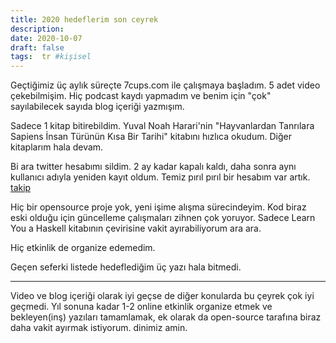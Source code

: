 ```yaml
---
title: 2020 hedeflerim son ceyrek
description:
date: 2020-10-07 
draft: false
tags:  tr #kişisel
---
```



Geçtiğimiz üç aylık süreçte 7cups.com ile çalışmaya başladım. 5 adet video çekebilmişim. Hiç podcast kaydı yapmadım ve benim için "çok" sayılabilecek sayıda blog içeriği yazmışım.  
<!--more-->
Sadece 1 kitap bitirebildim. Yuval Noah Harari'nin "Hayvanlardan Tanrılara Sapiens
İnsan Türünün Kısa Bir Tarihi" kitabını hızlıca okudum. Diğer kitaplarım hala devam.

Bi ara twitter hesabımı sildim. 2 ay kadar kapalı kaldı, daha sonra aynı kullanıcı adıyla yeniden kayıt oldum. Temiz pırıl pırıl bir hesabım var artık. [takip](https://twitter.com/delirehberi)

Hiç bir opensource proje yok, yeni işime alışma sürecindeyim. Kod biraz eski olduğu için güncelleme çalışmaları zihnen çok yoruyor. Sadece Learn You a Haskell kitabının çevirisine vakit ayırabiliyorum ara ara.

Hiç etkinlik de organize edemedim.

Geçen seferki listede hedeflediğim üç yazı hala bitmedi.

---

Video ve blog içeriği olarak iyi geçse de diğer konularda bu çeyrek çok iyi geçmedi. Yıl sonuna kadar 1-2 online etkinlik organize etmek ve bekleyen(inş) yazıları tamamlamak, ek olarak da open-source tarafına biraz daha vakit ayırmak istiyorum. dinimiz amin.

